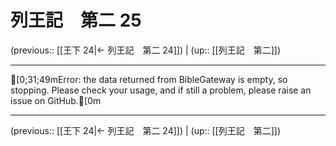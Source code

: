 # 列王記　第二 25

(previous:: [[王下 24|← 列王記　第二 24]]) | (up:: [[列王記　第二]])

***
[0;31;49mError: the data returned from BibleGateway is empty, so stopping. Please check your usage, and if still a problem, please raise an issue on GitHub.[0m

***

(previous:: [[王下 24|← 列王記　第二 24]]) | (up:: [[列王記　第二]])
